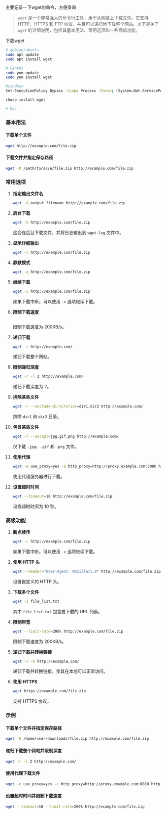 主要记录一下wget的命令，方便查询


>`wget` 是一个非常强大的命令行工具，用于从网络上下载文件。它支持 HTTP、HTTPS 和 FTP 协议，并且可以递归地下载整个网站。以下是关于 `wget` 的详细说明，包括其基本用法、常用选项和一些高级功能。

下载wget
```bash
# debian/ubuntu
sudo apt update
sudo apt install wget

# CentOS
sudo yum update
sudo yum install wget

#windows
Set-ExecutionPolicy Bypass -Scope Process -Force; [System.Net.ServicePointManager]::SecurityProtocol = [System.Net.ServicePointManager]::SecurityProtocol -bor 3072; iex ((New-Object System.Net.WebClient).DownloadString('https://community.chocolatey.org/install.ps1'))

choco install wget

# Mac

```


### 基本用法
#### 下载单个文件
```bash
wget http://example.com/file.zip
```

#### 下载文件并指定保存路径
```bash
wget -O /path/to/save/file.zip http://example.com/file.zip
```

### 常用选项

1. **指定输出文件名**
   ```bash
   wget -O output_filename http://example.com/file.zip
   ```

2. **后台下载**
   ```bash
   wget -b http://example.com/file.zip
   ```
   这会在后台下载文件，并将日志输出到 `wget-log` 文件中。

3. **显示详细输出**
   ```bash
   wget -v http://example.com/file.zip
   ```

4. **静默模式**
   ```bash
   wget -q http://example.com/file.zip
   ```

5. **继续下载**
   ```bash
   wget -c http://example.com/file.zip
   ```
   如果下载中断，可以使用 `-c` 选项继续下载。

6. **限制下载速度**
   ```bash

      ```
   限制下载速度为 200KB/s。

7. **递归下载**
   ```bash
   wget -r http://example.com/
   ```
   递归下载整个网站。

8. **限制递归深度**
   ```bash
   wget -r -l 2 http://example.com/
   ```
   递归下载深度为 2。

9. **排除某些文件**
   ```bash
   wget -r --exclude-directories=dir1,dir2 http://example.com/
   ```
   排除 `dir1` 和 `dir2` 目录。

10. **包含某些文件**
    ```bash
    wget -r --accept=jpg,gif,png http://example.com/
    ```
    仅下载 `.jpg`、`.gif` 和 `.png` 文件。

11. **使用代理**
    ```bash
    wget -e use_proxy=yes -e http_proxy=http://proxy.example.com:8080 http://example.com/file.zip
    ```
    使用代理服务器进行下载。

12. **设置超时时间**
    ```bash
    wget --timeout=10 http://example.com/file.zip
    ```
    设置超时时间为 10 秒。

### 高级功能

1. **断点续传**
   ```bash
   wget -c http://example.com/file.zip
   ```
   如果下载中断，可以使用 `-c` 选项继续下载。

2. **使用 HTTP 头**
   ```bash
   wget --header="User-Agent: Mozilla/5.0" http://example.com/file.zip
   ```
   设置自定义的 HTTP 头。

3. **下载多个文件**
   ```bash
   wget -i file_list.txt
   ```
   其中 `file_list.txt` 包含要下载的 URL 列表。

4. **限制带宽**
   ```bash
   wget --limit-rate=200k http://example.com/file.zip
   ```
   限制下载速度为 200KB/s。

5. **递归下载并转换链接**
   ```bash
   wget -r -k http://example.com/
   ```
   递归下载并转换链接，使其在本地可以正常访问。

6. **使用 HTTPS**
   ```bash
   wget https://example.com/file.zip
   ```
   支持 HTTPS 协议。

### 示例

#### 下载单个文件并指定保存路径
```bash
wget -O /home/user/downloads/file.zip http://example.com/file.zip
```

#### 递归下载整个网站并限制深度
```bash
wget -r -l 2 http://example.com/
```

#### 使用代理下载文件
```bash
wget -e use_proxy=yes -e http_proxy=http://proxy.example.com:8080 http://example.com/file.zip
```

#### 设置超时时间并限制下载速度
```bash
wget --timeout=10 --limit-rate=200k http://example.com/file.zip
```
